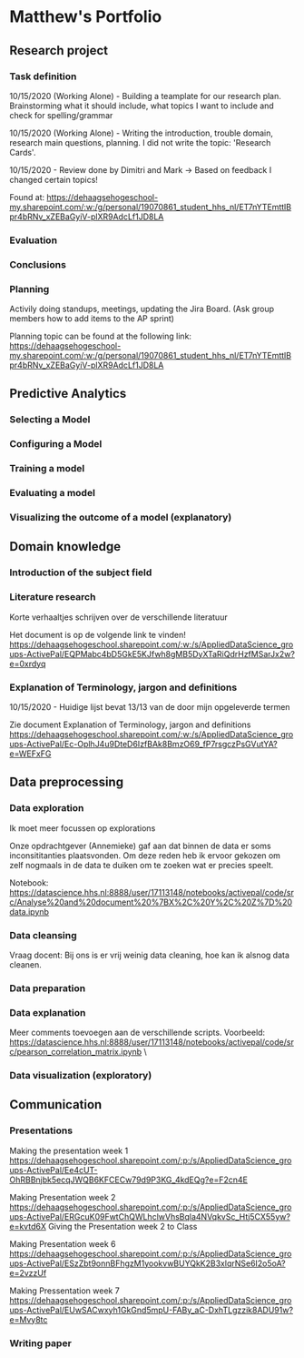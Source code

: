 # Matthew's Portfolio

## Research project 
### Task definition
10/15/2020 (Working Alone) - Building a teamplate for our research plan. Brainstorming what it should include, what topics I want to include and check for spelling/grammar

10/15/2020 (Working Alone) - Writing the introduction, trouble domain, research main questions, planning. I did not write the topic: 'Research Cards'.

10/15/2020 - Review done by Dimitri and Mark -> Based on feedback I changed certain topics!

Found at: 
https://dehaagsehogeschool-my.sharepoint.com/:w:/g/personal/19070861_student_hhs_nl/ET7nYTEmttlBpr4bRNv_xZEBaGyiV-plXR9AdcLf1JD8LA

### Evaluation
### Conclusions
### Planning 
Activily doing standups, meetings, updating the Jira Board. (Ask group members how to add items to the AP sprint)

Planning topic can be found at the following link:
https://dehaagsehogeschool-my.sharepoint.com/:w:/g/personal/19070861_student_hhs_nl/ET7nYTEmttlBpr4bRNv_xZEBaGyiV-plXR9AdcLf1JD8LA

## Predictive Analytics
### Selecting a Model
### Configuring a Model
### Training a model
### Evaluating a model
### Visualizing the outcome of a model (explanatory)

## Domain knowledge
### Introduction of the subject field
### Literature research
Korte verhaaltjes schrijven over de verschillende literatuur 

Het document is op de volgende link te vinden!
https://dehaagsehogeschool.sharepoint.com/:w:/s/AppliedDataScience_groups-ActivePal/EQPMabc4bD5GkE5KJfwh8gMB5DyXTaRiQdrHzfMSarJx2w?e=0xrdyq

### Explanation of Terminology, jargon and definitions
10/15/2020 - Huidige lijst bevat 13/13 van de door mijn opgeleverde termen

Zie document Explanation of Terminology, jargon and definitions
https://dehaagsehogeschool.sharepoint.com/:w:/s/AppliedDataScience_groups-ActivePal/Ec-OplhJ4u9DteD6IzfBAk8BmzO69_fP7rsgczPsGVutYA?e=WEFxFG

## Data preprocessing
### Data exploration
Ik moet meer focussen op explorations

Onze opdrachtgever (Annemieke) gaf aan dat binnen de data er soms inconsititanties plaatsvonden. Om deze reden heb ik ervoor gekozen om zelf nogmaals in de data te duiken om te zoeken wat er precies speelt.

Notebook: 
https://datascience.hhs.nl:8888/user/17113148/notebooks/activepal/code/src/Analyse%20and%20document%20%7BX%2C%20Y%2C%20Z%7D%20data.ipynb

### Data cleansing
Vraag docent: Bij ons is er vrij weinig data cleaning, hoe kan ik alsnog data cleanen. 

### Data preparation
### Data explanation
Meer comments toevoegen aan de verschillende scripts.
Voorbeeld: \
https://datascience.hhs.nl:8888/user/17113148/notebooks/activepal/code/src/pearson_correlation_matrix.ipynb
\
### Data visualization (exploratory)

## Communication
### Presentations 
Making the presentation week 1 \
https://dehaagsehogeschool.sharepoint.com/:p:/s/AppliedDataScience_groups-ActivePal/Ee4cUT-OhRBBnjbk5ecqJWQB6KFCECw79d9P3KG_4kdEQg?e=F2cn4E


Making Presentation week 2 \
https://dehaagsehogeschool.sharepoint.com/:p:/s/AppliedDataScience_groups-ActivePal/ERGcuK09FwtChQWLhclwVhsBqla4NVqkvSc_Htj5CX55yw?e=kvtd6X
Giving the Presentation week 2 to Class

Making Presentation week 6 \
https://dehaagsehogeschool.sharepoint.com/:p:/s/AppliedDataScience_groups-ActivePal/ESzZbt9onnBFhgzM1yookvwBUYQkK2B3xlqrNSe6I2o5oA?e=2vzzUf

Making Pressentation week 7
https://dehaagsehogeschool.sharepoint.com/:p:/s/AppliedDataScience_groups-ActivePal/EUwSACwxyh1GkGnd5mpU-FABy_aC-DxhTLgzzik8ADU91w?e=Mvy8tc


### Writing paper


